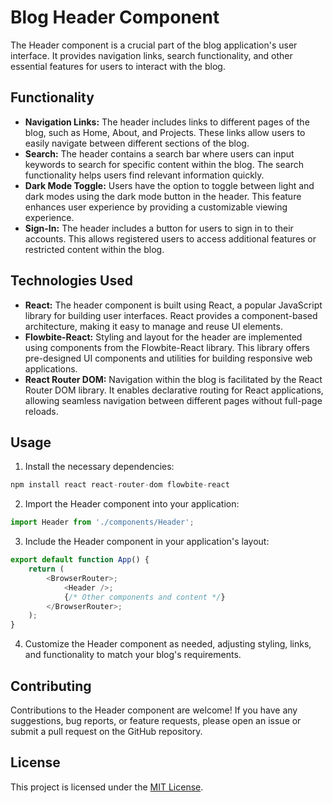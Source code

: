 <h1>Blog Header Component</h1>

<p>The Header component is a crucial part of the blog application's user interface. It provides navigation links, search functionality, and other essential features for users to interact with the blog.</p>

<h2>Functionality</h2>
<ul>
  <li><strong>Navigation Links:</strong> The header includes links to different pages of the blog, such as Home, About, and Projects. These links allow users to easily navigate between different sections of the blog.</li>
  <li><strong>Search:</strong> The header contains a search bar where users can input keywords to search for specific content within the blog. The search functionality helps users find relevant information quickly.</li>
  <li><strong>Dark Mode Toggle:</strong> Users have the option to toggle between light and dark modes using the dark mode button in the header. This feature enhances user experience by providing a customizable viewing experience.</li>
  <li><strong>Sign-In:</strong> The header includes a button for users to sign in to their accounts. This allows registered users to access additional features or restricted content within the blog.</li>
</ul>

<h2>Technologies Used</h2>
<ul>
  <li><strong>React:</strong> The header component is built using React, a popular JavaScript library for building user interfaces. React provides a component-based architecture, making it easy to manage and reuse UI elements.</li>
  <li><strong>Flowbite-React:</strong> Styling and layout for the header are implemented using components from the Flowbite-React library. This library offers pre-designed UI components and utilities for building responsive web applications.</li>
  <li><strong>React Router DOM:</strong> Navigation within the blog is facilitated by the React Router DOM library. It enables declarative routing for React applications, allowing seamless navigation between different pages without full-page reloads.</li>
</ul>

<h2>Usage</h2>
<ol>
  <li>Install the necessary dependencies:</li>
</ol>

```javascript
npm install react react-router-dom flowbite-react
```

<ol start="2">
  <li>Import the Header component into your application:</li>
</ol>

```javascript
import Header from './components/Header';
```

<ol start="3">
  <li>Include the Header component in your application's layout:</li>
</ol>

```javascript
export default function App() {
    return (
        <BrowserRouter>;
            <Header />;
            {/* Other components and content */}
        </BrowserRouter>;
    );
}
```

<ol start="4">
  <li>Customize the Header component as needed, adjusting styling, links, and functionality to match your blog's requirements.</li>
</ol>

<h2>Contributing</h2>
<p>Contributions to the Header component are welcome! If you have any suggestions, bug reports, or feature requests, please open an issue or submit a pull request on the GitHub repository.</p>

<h2>License</h2>
<p>This project is licensed under the <a href="LICENSE">MIT License</a>.</p>
